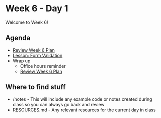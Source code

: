# Week 6 - Day 1

Welcome to Week 6!

## Agenda


- [Review Week 6 Plan](https://learn.digitalcrafts.com/flex/#_5-6-handling-user-input)
- [Lesson: Form Validation](https://learn.digitalcrafts.com/flex/lessons/handling-user-input/form-validation/)
- Wrap up
  - Office hours reminder
  - [Review Week 6 Plan](https://learn.digitalcrafts.com/flex/#_5-6-handling-user-input)

## Where to find stuff
- /notes - This will include any example code or notes created during class so you can always go back and review
- RESOURCES.md - Any relevant resources for the current day in class

